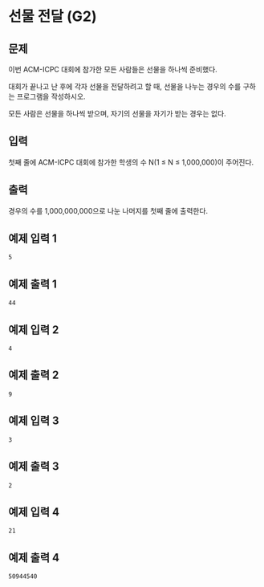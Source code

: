 # 선물 전달 (G2)
## 문제
이번 ACM-ICPC 대회에 참가한 모든 사람들은 선물을 하나씩 준비했다.

대회가 끝나고 난 후에 각자 선물을 전달하려고 할 때, 선물을 나누는 경우의 수를 구하는 프로그램을 작성하시오.

모든 사람은 선물을 하나씩 받으며, 자기의 선물을 자기가 받는 경우는 없다.

## 입력
첫째 줄에 ACM-ICPC 대회에 참가한 학생의 수 N(1 ≤ N ≤ 1,000,000)이 주어진다.

## 출력
경우의 수를 1,000,000,000으로 나눈 나머지를 첫째 줄에 출력한다.

## 예제 입력 1
```
5
```

## 예제 출력 1
```
44
```

## 예제 입력 2
```
4
```

## 예제 출력 2
```
9
```

## 예제 입력 3
```
3
```

## 예제 출력 3
```
2
```

## 예제 입력 4
```
21
```

## 예제 출력 4
```
50944540
```
